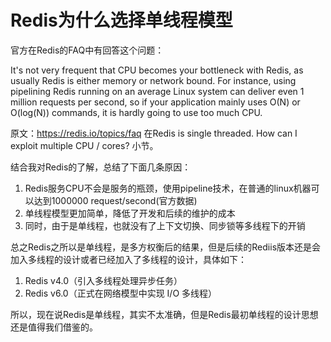 # Redis为什么选择单线程模型

官方在Redis的FAQ中有回答这个问题：

It's not very frequent that CPU becomes your bottleneck with Redis, as usually Redis is either memory or network bound. For instance, using pipelining Redis running on an average Linux system can deliver even 1 million requests per second, so if your application mainly uses O(N) or O(log(N)) commands, it is hardly going to use too much CPU.

原文：https://redis.io/topics/faq 在Redis is single threaded. How can I exploit multiple CPU / cores? 小节。

结合我对Redis的了解，总结了下面几条原因：

1. Redis服务CPU不会是服务的瓶颈，使用pipeline技术，在普通的linux机器可以达到1000000 request/second(官方数据)
2. 单线程模型更加简单，降低了开发和后续的维护的成本
3. 同时，由于是单线程，也就没有了上下文切换、同步锁等多线程下的开销

总之Redis之所以是单线程，是多方权衡后的结果，但是后续的Rediis版本还是会加入多线程的设计或者已经加入了多线程的设计，具体如下：

1. Redis v4.0（引入多线程处理异步任务）
2. Redis v6.0（正式在网络模型中实现 I/O 多线程）

所以，现在说Redis是单线程，其实不太准确，但是Redis最初单线程的设计思想还是值得我们借鉴的。

